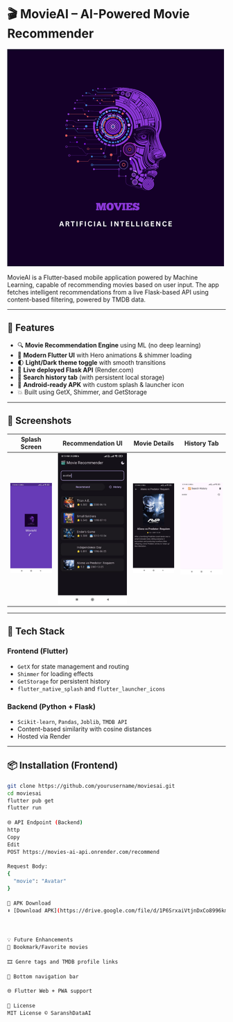 # 🎬 MovieAI – AI-Powered Movie Recommender

![App Logo](assets/logo.png)

MovieAI is a Flutter-based mobile application powered by Machine Learning, capable of recommending movies based on user input. The app fetches intelligent recommendations from a live Flask-based API using content-based filtering, powered by TMDB data.

---

## 🚀 Features

- 🔍 **Movie Recommendation Engine** using ML (no deep learning)
- 🎨 **Modern Flutter UI** with Hero animations & shimmer loading
- 🌓 **Light/Dark theme toggle** with smooth transitions
- 🧠 **Live deployed Flask API** (Render.com)
- 🔁 **Search history tab** (with persistent local storage)
- 📱 **Android-ready APK** with custom splash & launcher icon
- 💥 Built using GetX, Shimmer, and GetStorage

---

## 📸 Screenshots

| Splash Screen | Recommendation UI | Movie Details | History Tab |
|---------------|-------------------|---------------|-------------|
| ![splash](screenshots/splash.jpg) | ![home](screenshots/home.jpg) | ![details](screenshots/details.jpg) | ![history](screenshots/history.jpg) |

---

## 🧠 Tech Stack

### Frontend (Flutter)
- `GetX` for state management and routing
- `Shimmer` for loading effects
- `GetStorage` for persistent history
- `flutter_native_splash` and `flutter_launcher_icons`

### Backend (Python + Flask)
- `Scikit-learn`, `Pandas`, `Joblib`, `TMDB API`
- Content-based similarity with cosine distances
- Hosted via Render

---

## 📦 Installation (Frontend)

```bash
git clone https://github.com/yourusername/moviesai.git
cd moviesai
flutter pub get
flutter run

🌐 API Endpoint (Backend)
http
Copy
Edit
POST https://movies-ai-api.onrender.com/recommend

Request Body:
{
  "movie": "Avatar"
}

📱 APK Download  
⬇ [Download APK](https://drive.google.com/file/d/1P6SrxaiVtjnDxCo8996kmGuxwg3rkqig/view?usp=sharing)



💡 Future Enhancements
🔖 Bookmark/Favorite movies

🎞️ Genre tags and TMDB profile links

🧭 Bottom navigation bar

🌐 Flutter Web + PWA support

📜 License
MIT License © SaranshDataAI
